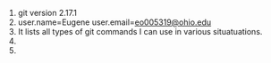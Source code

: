 1. git version 2.17.1
2. user.name=Eugene
   user.email=eo005319@ohio.edu
3. It lists all types of git commands I can use in various situatuations.
4.
5.

